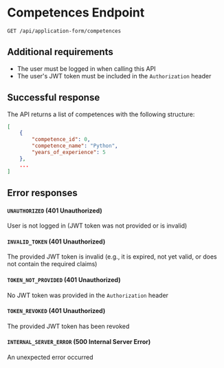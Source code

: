 # Competences Endpoint

`GET /api/application-form/competences`

## Additional requirements

* The user must be logged in when calling this API
* The user's JWT token must be included in the `Authorization` header

## Successful response

The API returns a list of competences with the following structure:

```json
[
    {
        "competence_id": 0,
        "competence_name": "Python",
        "years_of_experience": 5
    },
    ...
]
```

## Error responses

#### `UNAUTHORIZED` (401 Unauthorized)

User is not logged in (JWT token was not provided or is invalid)

#### `INVALID_TOKEN` (401 Unauthorized)

The provided JWT token is invalid (e.g., it is expired, not yet valid, or does not contain the required claims)

#### `TOKEN_NOT_PROVIDED` (401 Unauthorized)

No JWT token was provided in the `Authorization` header

#### `TOKEN_REVOKED` (401 Unauthorized)

The provided JWT token has been revoked

#### `INTERNAL_SERVER_ERROR` (500 Internal Server Error)

An unexpected error occurred